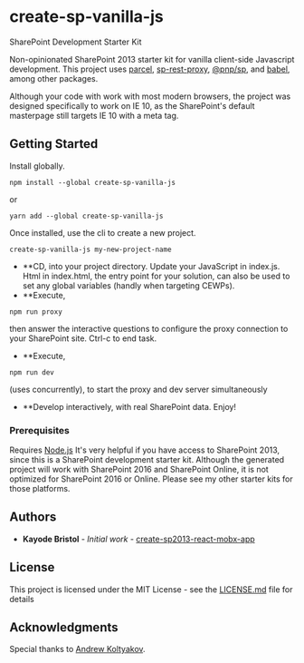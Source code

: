 # create-sp-vanilla-js
SharePoint Development Starter Kit

Non-opinionated SharePoint 2013 starter kit for vanilla client-side Javascript development. 
This project uses [parcel](https://github.com/parcel-bundler/parcel), [sp-rest-proxy](https://github.com/koltyakov/sp-rest-proxy), [@pnp/sp](https://pnp.github.io/pnpjs/sp/), and [babel](https://github.com/babel/babel), among other packages. 

Although your code with work with most modern browsers, the project was designed specifically to work on IE 10, as the SharePoint's default masterpage still targets IE 10 with a meta tag.  

## Getting Started

Install globally. 
````
npm install --global create-sp-vanilla-js
````
or 
````
yarn add --global create-sp-vanilla-js
````

Once installed, use the cli to create a new project. 
````
create-sp-vanilla-js my-new-project-name
````

* **CD, into your project directory. Update your JavaScript in index.js. Html in index.html, the entry point for your solution, can also be used to set any global variables (handly when targeting CEWPs).
* **Execute, 
````
npm run proxy
```` 
then answer the interactive questions to configure the proxy connection to your SharePoint site. Ctrl-c to end task.
* **Execute, 
````
npm run dev 
````
(uses concurrently), to start the proxy and dev server simultaneously
* **Develop interactively, with real SharePoint data. Enjoy!

### Prerequisites

Requires [Node.js](https://nodejs.org/)
It's very helpful if you have access to SharePoint 2013, since this is a SharePoint development starter kit.
Although the generated project will work with SharePoint 2016 and SharePoint Online, it is not optimized for SharePoint 2016 or Online. 
Please see my other starter kits for those platforms.


## Authors

* **Kayode Bristol** - *Initial work* - [create-sp2013-react-mobx-app](https://github.com/kayodebristol/create-sp2013-react-mobx-app)

## License

This project is licensed under the MIT License - see the [LICENSE.md](LICENSE.md) file for details

## Acknowledgments
Special thanks to [Andrew Koltyakov](https://github.com/koltyakov). 
